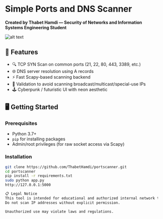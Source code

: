 # Simple Ports and DNS Scanner
**Created by Thabet Hamdi — Security of Networks and Information Systems Engineering Student**

![alt text](image.png)

## 🚀 Features

- 🔍 TCP SYN Scan on common ports (21, 22, 80, 443, 3389, etc.)
- 🌐 DNS server resolution using A records
- ⚡ Fast Scapy-based scanning backend
- 🧠 Validation to avoid scanning broadcast/multicast/special-use IPs
- 🕹️ Cyberpunk / futuristic UI with neon aesthetic

## 🖥️ Getting Started

### Prerequisites

- Python 3.7+
- `pip` for installing packages
- Admin/root privileges (for raw socket access via Scapy)

### Installation

```bash
git clone https://github.com/ThabetHamdi/portscanner.git
cd portscanner
pip install -r requirements.txt
sudo python app.py
http://127.0.0.1:5000

📋 Legal Notice
This tool is intended for educational and authorized internal network testing only.
Do not scan IP addresses without explicit permission.

Unauthorized use may violate laws and regulations.
